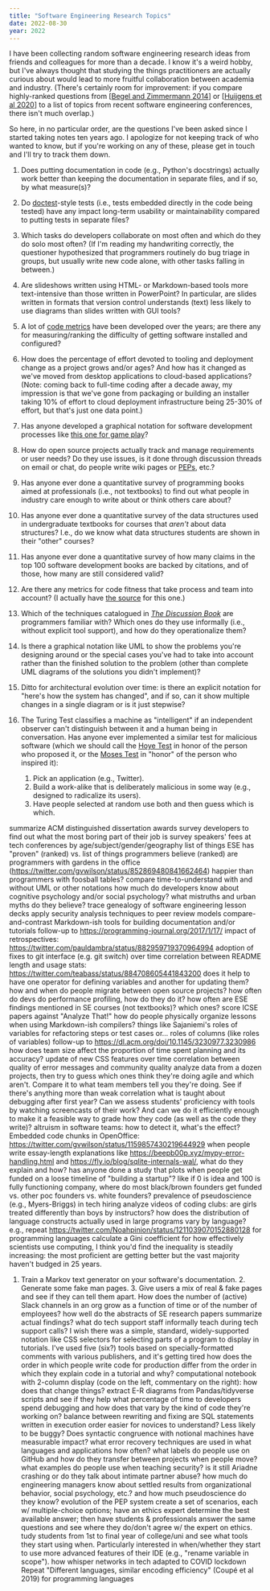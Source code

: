 ```yaml
---
title: "Software Engineering Research Topics"
date: 2022-08-30
year: 2022
---
```


I have been collecting random software engineering research ideas from friends and colleagues
for more than a decade.
I know it's a weird hobby,
but I've always thought that
studying the things practitioners are actually curious about
would lead to more fruitful collaboration between academia and industry.
(There's certainly room for improvement:
if you compare highly-ranked questions from
[[Begel and Zimmermann 2014](https://thomas-zimmermann.com/publications/files/begel-icse-2014.pdf)]
or [[Huijgens et al 2020](https://arxiv.org/abs/2010.03165)]
to a list of topics from recent software engineering conferences,
there isn't much overlap.)

So here,
in no particular order,
are the questions I've been asked since I started taking notes ten years ago.
I apologize for not keeping track of who wanted to know,
but if you're working on any of these,
please get in touch and I'll try to track them down.

1.  Does putting documentation in code (e.g., Python's docstrings) actually work better
    than keeping the documentation in separate files,
    and if so,
    by what measure(s)?

1.  Do [doctest](https://docs.python.org/3/library/doctest.html)-style tests
    (i.e., tests embedded directly in the code being tested)
    have any impact long-term usability or maintainability
    compared to putting tests in separate files?

1.  Which tasks do developers collaborate on most often
    and which do they do solo most often?
    (If I'm reading my handwriting correctly,
    the questioner hypothesized that programmers routinely do bug triage in groups,
    but usually write new code alone,
    with other tasks falling in between.)

1.  Are slideshows written using HTML- or Markdown-based tools more text-intensive
    than those written in PowerPoint?
    In particular,
    are slides written in formats that version control understands (text)
    less likely to use diagrams
    than slides written with GUI tools?

1.  A lot of [code metrics](https://neverworkintheory.org/category/#metrics)
    have been developed over the years;
    are there any for measuring/ranking the difficulty of getting software installed and configured?

1.  How does the percentage of effort devoted to tooling and deployment change
    as a project grows and/or ages?
    And how has it changed as we've moved from desktop applications to cloud-based applications?
    (Note: coming back to full-time coding after a decade away,
    my impression is that we've gone from packaging or building an installer taking 10% of effort
    to cloud deployment infrastructure being 25-30% of effort,
    but that's just one data point.)

1.  Has anyone developed a graphical notation for software development processes
    like [this one for game play](https://lostgarden.home.blog/2006/01/16/creating-a-system-of-game-play-notation/)?

1.  How do open source projects actually track and manage requirements or user needs?
    Do they use issues,
    is it done through discussion threads on email or chat,
    do people write wiki pages or [PEPs](https://peps.python.org/),
    etc.?

1.  Has anyone ever done a quantitative survey of programming books aimed at professionals
    (i.e., not textbooks)
    to find out what people in industry care enough to write about
    or think others care about?

1.  Has anyone ever done a quantitative survey of the data structures used in undergraduate textbooks
    for courses that *aren't* about data structures?
    I.e.,
    do we know what data structures students are shown
    in their "other" courses?

1.  Has anyone ever done a quantitative survey of
    how many claims in the top 100 software development books are backed by citations,
    and of those,
    how many are still considered valid?

1.  Are there any metrics for code fitness that take process and team into account?
    (I actually have [the source](https://twitter.com/sarahmei/status/819256231869214721) for this one.)

1.  Which of the techniques catalogued in
    [*The Discussion Book*](https://www.wiley.com/en-us/The+Discussion+Book%3A+50+Great+Ways+to+Get+People+Talking-p-9781119049715)
    are programmers familiar with?
    Which ones do they use informally (i.e., without explicit tool support),
    and how do they operationalize them?

1.  Is there a graphical notation like UML to show the problems you're designing around
    or the special cases you've had to take into account
    rather than the finished solution to the problem
    (other than complete UML diagrams of the solutions you didn't implement)?

1.  Ditto for architectural evolution over time:
    is there an explicit notation for "here's how the system has changed",
    and if so,
    can it show multiple changes in a single diagram
    or is it just stepwise?

1.  The Turing Test classifies a machine as "intelligent"
    if an independent observer can't distinguish between it and a human being in conversation.
    Has anyone ever implemented a similar test for malicious software
    (which we should call the [Hoye Test](https://exple.tive.org/blarg/) in honor of the person who proposed it,
    or the [Moses Test](https://twitter.com/gvwilson/status/1159605481196937216) in "honor" of the person who inspired it):
    1.	Pick an application (e.g., Twitter).
    1.	Build a work-alike that is deliberately malicious in some way
    	(e.g., designed to radicalize its users).
    1.	Have people selected at random use both and then guess which is which.

summarize ACM distinguished dissertation awards
survey developers to find out what the most boring part of their job is
survey speakers' fees at tech conferences by age/subject/gender/geography
list of things ESE has "proven" (ranked) vs. list of things programmers believe (ranked)
are programmers with gardens in the office (https://twitter.com/gvwilson/status/852869480841662464) happier than programmers with foosball tables?
compare time-to-understand with and without UML or other notations
how much do developers know about cognitive psychology and/or social psychology? what mistruths and urban myths do they believe?
trace genealogy of software engineering lesson decks
apply security analysis techniques to peer review models
compare-and-contrast Markdown-ish tools for building documentation and/or tutorials
follow-up to https://programming-journal.org/2017/1/17/
impact of retrospectives: https://twitter.com/pauldambra/status/882959719370964994
adoption of fixes to git interface (e.g. git switch) over time
correlation between README length and usage stats: https://twitter.com/teabass/status/884708605441843200
does it help to have one operator for defining variables and another for updating them?
how and when do people migrate between open source projects?
how often do devs do performance profiling, how do they do it?
how often are ESE findings mentioned in SE courses (not textbooks)? which ones?
score ICSE papers against "Analyze That!"
how do people physically organize lessons when using Markdown-ish compilers?
things like Sajaniemi's roles of variables for refactoring steps or test cases or...
roles of columns (like roles of variables)
follow-up to https://dl.acm.org/doi/10.1145/3230977.3230986
how does team size affect the proportion of time spent planning and its accuracy?
update of new CSS features over time
correlation between quality of error messages and community quality
analyze data from a dozen projects, then try to guess which ones think they're doing agile and which aren't. Compare it to what team members tell you they're doing. See if there's anything more than weak correlation
what is taught about debugging after first year?
Can we assess students' proficiency with tools by watching screencasts of their work? And can we do it efficiently enough to make it a feasible way to grade how they code (as well as the code they write)?
altruism in software teams: how to detect it, what's the effect?
Embedded code chunks in OpenOffice: https://twitter.com/gvwilson/status/1159857430219644929
when people write essay-length explanations like https://beepb00p.xyz/mypy-error-handling.html and https://fly.io/blog/sqlite-internals-wal/, what do they explain and how?
has anyone done a study that plots when people get funded on a loose timeline of "building a startup"? like if 0 is idea and 100 is fully functioning company, where do most black/brown founders get funded vs. other poc founders vs. white founders?
prevalence of pseudoscience (e.g., Myers-Briggs) in tech hiring
analyze videos of coding clubs: are girls treated differently than boys by instructors?
how does the distribution of language constructs actually used in large programs vary by language? e.g., repeat https://twitter.com/Noahpinion/status/1211039070152880128 for programming languages
calculate a Gini coefficient for how effectively scientists use computing, I think you'd find the inequality is steadily increasing: the most proficient are getting better but the vast majority haven't budged in 25 years.
1. Train a Markov text generator on your software's documentation. 2. Generate some fake man pages. 3. Give users a mix of real & fake pages and see if they can tell them apart.
How does the number of (active) Slack channels in an org grow as a function of time or of the number of employees?
how well do the abstracts of SE research papers summarize actual findings?
what do tech support staff informally teach during tech support calls?
I wish there was a simple, standard, widely-supported notation like CSS selectors for selecting parts of a program to display in tutorials. I've used five (six?) tools based on specially-formatted comments with various publishers, and it's getting tired
how does the order in which people write code for production differ from the order in which they explain code in a tutorial and why?
computational notebook with 2-column display (code on the left, commentary on the right): how does that change things?
extract E-R diagrams from Pandas/tidyverse scripts and see if they help
what percentage of time to developers spend debugging and how does that vary by the kind of code they're working on?
balance between rewriting and fixing
are SQL statements written in execution order easier for novices to understand? Less likely to be buggy? Does syntactic congruence with notional machines have measurable impact?
what error recovery techniques are used in what languages and applications how often?
what labels do people use on GitHub and how do they transfer between projects when people move?
what examples do people use when teaching security? is it still Ariadne crashing or do they talk about intimate partner abuse?
how much do engineering managers know about settled results from organizational behavior, social psychology, etc.? and how much pseudoscience do they know?
evolution of the PEP system
create a set of scenarios, each w/ multiple-choice options; have an ethics expert determine the best available answer; then have students & professionals answer the same questions and see where they do/don't agree w/ the expert on ethics.
tudy students from 1st to final year of college/uni and see what tools they start using when. Particularly interested in when/whether they start to use more advanced features of their IDE (e.g., "rename variable in scope").
how whisper networks in tech adapted to COVID lockdown
Repeat "Different languages, similar encoding efficiency" (Coupé et al 2019) for programming languages
